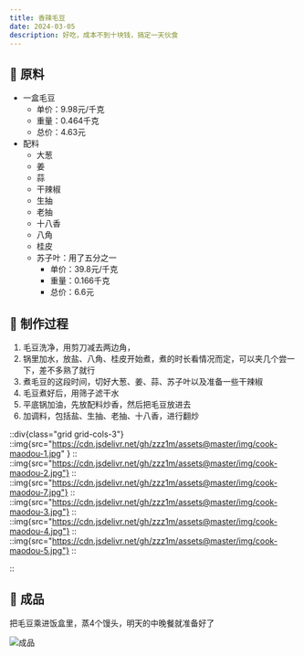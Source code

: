 ```yaml
---
title: 香辣毛豆
date: 2024-03-05
description: 好吃，成本不到十块钱，搞定一天伙食
---
```


## 🥬 原料

- 一盒毛豆
  - 单价：9.98元/千克
  - 重量：0.464千克
  - 总价：4.63元
- 配料
  - 大葱
  - 姜
  - 蒜
  - 干辣椒
  - 生抽
  - 老抽
  - 十八香
  - 八角
  - 桂皮
  - 苏子叶：用了五分之一
    - 单价：39.8元/千克
    - 重量：0.166千克
    - 总价：6.6元

## 🥘 制作过程

1. 毛豆洗净，用剪刀减去两边角，
2. 锅里加水，放盐、八角、桂皮开始煮，煮的时长看情况而定，可以夹几个尝一下，差不多熟了就行
3. 煮毛豆的这段时间，切好大葱、姜、蒜、苏子叶以及准备一些干辣椒
4. 毛豆煮好后，用筛子滤干水
5. 平底锅加油，先放配料炒香，然后把毛豆放进去
6. 加调料，包括盐、生抽、老抽、十八香，进行翻炒

::div{class="grid grid-cols-3"}
  ::img{src="https://cdn.jsdelivr.net/gh/zzz1m/assets@master/img/cook-maodou-1.jpg" }
  ::
  ::img{src="https://cdn.jsdelivr.net/gh/zzz1m/assets@master/img/cook-maodou-2.jpg"}
  ::
  ::img{src="https://cdn.jsdelivr.net/gh/zzz1m/assets@master/img/cook-maodou-7.jpg"}
  ::
  ::img{src="https://cdn.jsdelivr.net/gh/zzz1m/assets@master/img/cook-maodou-3.jpg"}
  ::
  ::img{src="https://cdn.jsdelivr.net/gh/zzz1m/assets@master/img/cook-maodou-4.jpg"}
  ::
  ::img{src="https://cdn.jsdelivr.net/gh/zzz1m/assets@master/img/cook-maodou-5.jpg"}
  ::

::

## 🍱 成品

把毛豆乘进饭盒里，蒸4个馒头，明天的中晚餐就准备好了

![成品](https://cdn.jsdelivr.net/gh/zzz1m/assets@master/img/cook-maodou-6.jpg)
